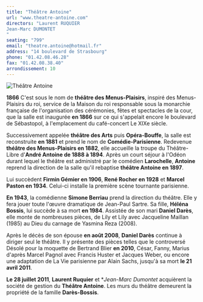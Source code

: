```yaml
---
title: "Théâtre Antoine"
url: "www.theatre-antoine.com"
directors: "Laurent RUQUIER
Jean-Marc DUMONTET
"
seating: "799"
email: "theatre.antoine@hotmail.fr"
address: "14 boulevard de Strasbourg"
phone: "01.42.08.46.28"
fax: "01.42.08.38.40"
arrondissement: 10
---
```


![Théâtre Antoine](../images/10eme/theatre-antoine/theatre-antoine-1.jpg)

**1866** C'est sous le nom de **théâtre des Menus-Plaisirs**, inspiré des Menus-Plaisirs du roi, service de la Maison du roi responsable sous la monarchie française de l'organisation des cérémonies, fêtes et spectacles de la cour, que la salle est inaugurée **en 1866** sur ce qui s'appelait encore le boulevard de Sébastopol, à l'emplacement du café-concert Le XIXe siècle.

Successivement appelée **théâtre des Arts** puis **Opéra-Bouffe**, la salle est reconstruite **en 1881** et prend le nom de **Comédie-Parisienne**. Redevenue **théâtre des Menus-Plaisirs en 1882**, elle accueille la troupe du Théâtre-Libre d'**André Antoine de 1888 à 1894**. Après un court séjour à l'Odéon durant lequel le théâtre est administré par le comédien **Larochelle**, **Antoine** reprend la direction de la salle qu'il rebaptise **théâtre Antoine en 1897**.

Lui succèdent **Firmin Gémier en 1906**, **René Rocher en 1928** et **Marcel Paston en 1934**. Celui-ci installe la première scène tournante parisienne.

**En 1943**, la comédienne **Simone Berriau** prend la direction du théâtre. Elle y fera jouer toute l'œuvre dramatique de Jean-Paul Sartre. Sa fille, **Héléna Bossis**, lui succède à sa mort **en 1984**. Assistée de son mari **Daniel Darès**, elle monte de nombreuses pièces, de Lily et Lily avec Jacqueline Maillan (1985) au Dieu du carnage de Yasmina Reza (2008).

Après le décès de son épouse **en août 2008**, **Daniel Darès** continue à diriger seul le théâtre. Il y présente des pièces telles que le controversé Désolé pour la moquette de Bertrand Blier **en 2010**, César, Fanny, Marius d'après Marcel Pagnol avec Francis Huster et Jacques Weber, ou encore une adaptation de La Vie parisienne par Alain Sachs, jusqu'à sa mort **le 21 avril 2011**.

**Le 28 juillet 2011**, **Laurent Ruquier** et **Jean-Marc Dumontet* acquièrent la société de gestion du **Théâtre Antoine**. Les murs du théâtre demeurent la propriété de la famille **Darès-Bossis**.
